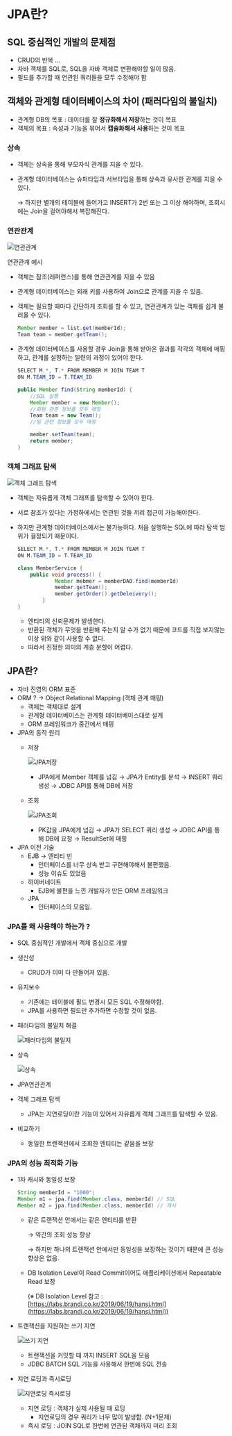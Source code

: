 # JPA란?

## SQL 중심적인 개발의 문제점

- CRUD의 반복 …
- 자바 객체를 SQL로, SQL을 자바 객체로 변환해야할 일이 많음.
- 필드를 추가할 때 연관된 쿼리들을 모두 수정해야 함

## 객체와 관계형 데이터베이스의 차이 (패러다임의 불일치)

- 관계형 DB의 목표 : 데이터를 잘 **정규화해서 저장**하는 것이 목표
- 객체의 목표 : 속성과 기능을 묶어서 **캡슐화해서 사용**하는 것이 목표

### 상속

- 객체는 상속을 통해 부모자식 관계를 지을 수 있다.
- 관계형 데이터베이스는 슈퍼타입과 서브타입을 통해 상속과 유사한 관계를 지을 수 있다.
    
    → 하지만 별개의 테이블에 들어가고 INSERT가 2번 또는 그 이상 해야하며, 조회시에는 Join을 걸어야해서 복잡해진다. 
    

### 연관관계

![연관관계](../imgs/JPA란/Untitled.png)

연관관계 예시

- 객체는 참조(레퍼런스)를 통해 연관관계를 지을 수 있음
- 관계형 데이터베이스는 외래 키를 사용하여 Join으로 관계를 지을 수 있음.
- 객체는 필요할 때마다 간단하게 조회를 할 수 있고, 연관관계가 있는 객체를 쉽게 불러올 수 있다.
    
    ```java
    Member member = list.get(memberId);
    Team team = member.getTeam();
    ```
    
- 관계형 데이터베이스를 사용할 경우 Join을 통해 받아온 결과를 각각의 객체에 매핑하고, 관계를 설정하는 일련의 과정이 있어야 한다.
    
    ```java
    SELECT M.*, T.* FROM MEMBER M JOIN TEAM T
    ON M.TEAM_ID = T.TEAM_ID
    
    public Member find(String memberId) {
    	//SQL 실행
    	Member member = new Member();
    	//회원 관련 정보를 모두 매핑
    	Team team = new Team();
    	//팀 관련 정보를 모두 매핑
    
    	member.setTeam(team);
    	return member;
    }
    ```
    

### 객체 그래프 탐색

![객체 그래프 탐색](../imgs/JPA란/Untitled%201.png)

- 객체는 자유롭게 객체 그래프를 탐색할 수 있어야 한다.
- 서로 참조가 있다는 가정하에서는 연관된 것들 끼리 접근이 가능해야한다.
- 하지만 관계형 데이터베이스에서는 불가능하다. 처음 실행하는 SQL에 따라 탐색 범위가 결정되기 때문이다.
    
    ```java
    SELECT M.*, T.* FROM MEMBER M JOIN TEAM T
    ON M.TEAM_ID = T.TEAM_ID
    
    class MemberService {
    	public void process() {
    			Member mebmer = memberDAO.find(memberId)
    			member.getTeam(); 
    			member.getOrder().getDeleivery();
    		}
    }
    ```
    
    - 엔티티의 신뢰문제가 발생한다.
    - 반환된 객체가 무엇을 반환해 주는지 알 수가 없기 때문에 코드를 직접 보지않는 이상  위와 같이 사용할 수 없다.
    - 따라서 진정한 의미의 계층 분할이 어렵다.

## JPA란?

- 자바 진영의 ORM 표준
- ORM ? → Object Relational Mapping (객체 관계 매핑)
    - 객체는 객체대로 설계
    - 관계형 데이터베이스는 관계형 데이터베이스대로 설계
    - ORM 프레임워크가 중간에서 매핑
- JPA의 동작 원리
    - 저장
        
        ![JPA저장](../imgs/JPA란/Untitled%202.png)
        
        - JPA에게 Member 객체를 넘김 → JPA가 Entity를 분석 → INSERT 쿼리 생성 →  JDBC API를 통해 DB에 저장
    - 조회
        
        ![JPA조회](../imgs/JPA란/Untitled%203.png)
        
        - PK값을 JPA에게 넘김 → JPA가 SELECT 쿼리 생성 → JDBC API를 통해 DB에 요청 → ResultSet에 매핑
- JPA 이전 기술
    - EJB → 엔티티 빈
        - 인터페이스를 너무 상속 받고 구현해야해서 불편했음.
        - 성능 이슈도 있었음
    - 하이버네이트
        - EJB에 불편을 느낀 개발자가 만든 ORM 프레임워크
    - JPA
        - 인터페이스의 모음임.

### JPA를 왜 사용해야 하는가 ?

- SQL 중심적인 개발에서 객체 중심으로 개발
- 생산성
    - CRUD가 이미 다 만들어져 있음.
- 유지보수
    - 기존에는 테이블에 필드 변경시 모든 SQL 수정해야함.
    - JPA를 사용하면 필드만 추가하면 수정할 것이 없음.
- 패러다임의 불일치 해결
    
    ![패러다임의 불일치](../imgs/JPA란/Untitled%204.png)
    
- 상속

    ![상속](../imgs/JPA란/Untitled%205.png)

- JPA연관관계
- 객체 그래프 탐색
    - JPA는 지연로딩이란 기능이 있어서 자유롭게 객체 그래프를 탐색할 수 있음.
- 비교하기
    - 동일한 트랜잭션에서 조회한 엔티티는 같음을 보장

### JPA의 성능 최적화 기능

- 1차 캐시와 동일성 보장
    
    ```java
    String memberId = "1000";
    Member m1 = jpa.find(Member.class, memberId) // SQL
    Member m2 = jpa.find(Member.class, memberId) // 캐시
    ```
    
    - 같은 트랜잭션 안에서는 같은 엔티티를 반환
        
        → 약간의 조회 성능 향상
        
        → 하지만 하나의 트랜잭션 안에서만 동일성을 보장하는 것이기 때문에 큰 성능향상은 없음. 
        
    - DB Isolation Level이 Read Commit이어도 애플리케이션에서 Repeatable Read 보장
        
        (※ DB Isolation Level 참고 : [https://labs.brandi.co.kr/2019/06/19/hansj.html](https://labs.brandi.co.kr/2019/06/19/hansj.html)) 
        
- 트랜잭션을 지원하는 쓰기 지연
    
    ![쓰기 지연](../imgs/JPA란/Untitled%206.png)
    
    - 트랜잭션을 커밋할 때 까지 INSERT SQL을 모음
    - JDBC BATCH SQL 기능을 사용해서 한번에 SQL 전송
- 지연 로딩과 즉시로딩
    
    ![지연로딩 즉시로딩](../imgs/JPA란/Untitled%207.png)
    
    - 지연 로딩 : 객체가 실제 사용될 때 로딩
        - 지연로딩의 경우 쿼리가 너무 많이 발생함. (N+1문제)
    - 즉시 로딩 : JOIN SQL로 한번에 연관된 객체까지 미리 조회
